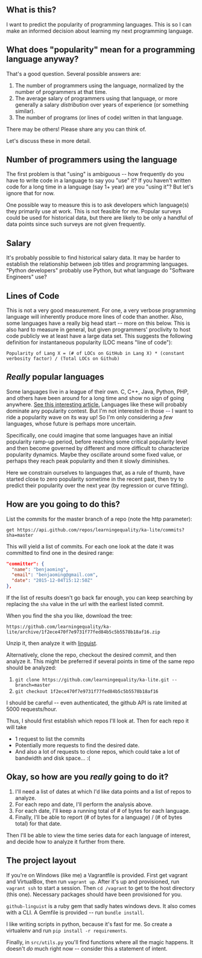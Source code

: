 What is this?
-------------

I want to predict the popularity of programming languages. This is so I can make an informed decision about learning my
next programming language.

What does "popularity" mean for a programming language anyway?
--------------------------------------------------------------

That's a good question. Several possible answers are:

1. The number of programmers using the language, normalized by the number of programmers at that time.
2. The average salary of programmers using that language, or more generally a salary *distribution* over years of 
   experience (or something similar).
3. The number of programs (or lines of code) written in that language.

There may be others! Please share any you can think of.

Let's discuss these in more detail.

Number of programmers using the language
----------------------------------------

The first problem is that "using" is ambiguous -- how frequently do you have to write code in a language to say you 
"use" it? If you haven't written code for a long time in a language (say 1+ year) are you "using it"? But let's ignore
that for now.

One possible way to measure this is to ask developers which language(s) they primarily use at work. This is not 
feasible for me. Popular surveys could be used for historical data, but there are likely to be only a handful of data 
points since such surveys are not given frequently.

Salary
------

It's probably possible to find historical salary data. It may be harder to establish the relationship between job 
titles and programming languages. "Python developers" probably use Python, but what language do "Software Engineers" 
use?

Lines of Code
-------------

This is not a very good measurement. For one, a very verbose programming language will inherently produce more lines of
code than another. Also, some languages have a really big head start -- more on this below. This is also hard to
measure in general, but given programmers' proclivity to host code publicly we at least have a large data set. This
suggests the following definition for instantaneous popularity (LOC means "line of code"):

```text
Popularity of Lang X = (# of LOCs on GitHub in Lang X) * (constant verbosity factor) / (Total LOCs on Github)
```

*Really* popular languages
--------------------------

Some languages live in a league of their own. C, C++, Java, Python, PHP, and others have been around for a long time 
and show no sign of going anywhere.
[See this interesting article.](http://readwrite.com/2014/09/01/programming-language-coding-lifetime)
Languages like these will probably dominate any popularity contest. But I'm not interested in those -- I want to ride
a popularity wave on its way up! So I'm only considering a *few* languages, whose future is perhaps more uncertain.

Specifically, one could imagine that some languages have an initial popularity ramp-up period, before reaching some
critical popularity level and then become governed by different and more difficult to characterize popularity dynamics.
Maybe they oscillate around some fixed value, or perhaps they reach peak popularity and then it slowly diminishes.

Here we constrain ourselves to languages that, as a rule of thumb, have started close to zero popularity sometime in 
the recent past, then try to predict their popularity over the next year (by regression or curve fitting).

How are you going to do this?
-----------------------------

List the commits for the master branch of a repo (note the http parameter):

`get https://api.github.com/repos/learningequality/ka-lite/commits?sha=master`

This will yield a list of commits. For each one look at the date it was committed to find one in the desired range:

```json
"committer": {
  "name": "benjaoming",
  "email": "benjaoming@gmail.com",
  "date": "2015-12-04T15:12:50Z"
},
```

If the list of results doesn't go back far enough, you can keep searching by replacing the `sha` value in the 
url with the earliest listed commit.

When you find the sha you like, download the tree:

`https://github.com/learningequality/ka-lite/archive/1f2ece470f7e9731f77fed84b5c5b5578b18af16.zip`

Unzip it, then analyze it with [linguist](https://github.com/github/linguist).

Alternatively, clone the repo, checkout the desired commit, and then analyze it. This might be preferred if several
points in time of the same repo should be analyzed:

1. `git clone https://github.com/learningequality/ka-lite.git --branch=master`
2. `git checkout 1f2ece470f7e9731f77fed84b5c5b5578b18af16`

I should be careful -- even authenticated, the github API is rate limited at 5000 requests/hour.

Thus, I should first establish which repos I'll look at. Then for each repo it will take

* 1 request to list the commits
* Potentially more requests to find the desired date.
* And also a lot of requests to clone repos, which could take a lot of bandwidth and disk space... :(

Okay, so how are you *really* going to do it?
---------------------------------------------

1. I'll need a list of dates at which I'd like data points and a list of repos to analyze.
2. For each repo and date, I'll perform the analysis above.
3. For each date, I'll keep a running total of # of bytes for each language.
4. Finally, I'll be able to report (# of bytes for a language) / (# of bytes total) for that date.

Then I'll be able to view the time series data for each language of interest, and decide how to analyze it further
from there.

The project layout
------------------

If you're on Windows (like me) a Vagrantfile is provided. First get vagrant and VirtualBox, then run `vagrant up`.
After it's up and provisioned, run `vagrant ssh` to start a session. Then `cd /vagrant` to get to the host directory
(this one). Necessary packages should have been provisioned for you.

`github-linguist` is a ruby gem that sadly hates windows devs. It also comes with a CLI. A Gemfile is provided -- 
run `bundle install`.

I like writing scripts in python, because it's fast for me. So create a virtualenv and run 
`pip install -r requirements`.

Finally, in `src/utils.py` you'll find functions where all the magic happens. It doesn't *do* much right now -- 
consider this a statement of intent.
